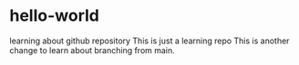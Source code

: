 # hello-world
learning about github repository
This is just a learning repo
This is another change to learn about branching from main.
